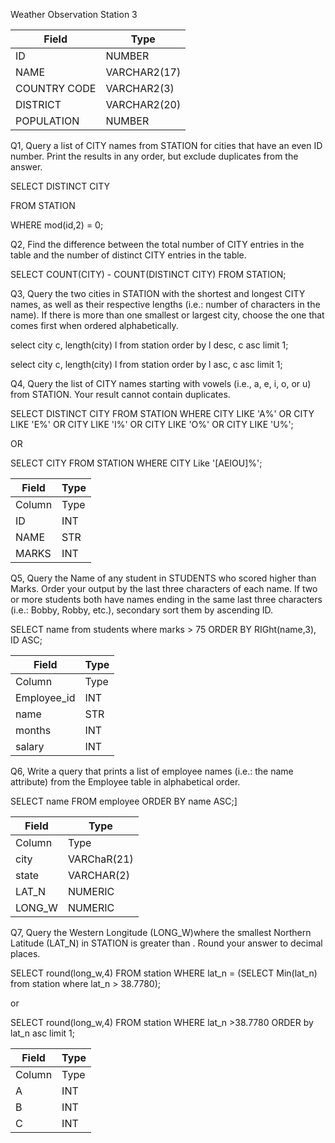Weather Observation Station 3


|  Field | Type |
|-------|-----|
| ID  | NUMBER |
| NAME | VARCHAR2(17)   |
| COUNTRY CODE  | VARCHAR2(3)  |
| DISTRICT |  VARCHAR2(20) |
| POPULATION | NUMBER |


Q1, Query a list of CITY names from STATION for cities that have an even ID number. Print the results in any order, but exclude duplicates from the answer.


SELECT DISTINCT CITY

FROM STATION

WHERE mod(id,2) = 0;

Q2, Find the difference between the total number of CITY entries in the table and the number of distinct CITY entries in the table.


SELECT COUNT(CITY) - COUNT(DISTINCT CITY)
FROM STATION;

Q3, Query the two cities in STATION with the shortest and longest CITY names, as well as their respective lengths (i.e.: number of characters in the name). If there is more than one smallest or largest city, choose the one that comes first when ordered alphabetically.


select city c, length(city) l
from   station
order by l desc, c asc
limit 1;

select city c, length(city) l
from   station
order by l asc, c asc
limit 1;

Q4, Query the list of CITY names starting with vowels (i.e., a, e, i, o, or u) from STATION. Your result cannot contain duplicates.

SELECT DISTINCT CITY FROM STATION WHERE CITY LIKE 'A%' OR CITY LIKE 'E%' OR CITY LIKE 'I%' OR CITY LIKE 'O%' OR CITY LIKE 'U%';

OR 

SELECT CITY
FROM STATION
WHERE CITY Like '[AEIOU]%';

|  Field | Type |
|-------|-----|
| Column  | Type |
| ID | INT   |
| NAME  |STR  |
| MARKS | INT |

Q5, Query the Name of any student in STUDENTS who scored higher than  Marks. Order your output by the last three characters of each name. If two or more students both have names ending in the same last three characters (i.e.: Bobby, Robby, etc.), secondary sort them by ascending ID.

SELECT name
from students
where marks > 75
ORDER BY RIGht(name,3), ID ASC;


|  Field | Type |
|-------|-----|
| Column  | Type |
| Employee_id | INT   |
| name  |STR  |
| months | INT |
| salary | INT |

Q6, Write a query that prints a list of employee names (i.e.: the name attribute) from the Employee table in alphabetical order.

SELECT name
FROM employee
ORDER BY name ASC;]


|  Field | Type |
|-------|-----|
| Column  | Type |
| city | VARChaR(21)   |
| state  | VARCHAR(2)  |
| LAT_N       | NUMERIC |
| LONG_W      | NUMERIC |


Q7, Query the Western Longitude (LONG_W)where the smallest Northern Latitude (LAT_N) in STATION is greater than . Round your answer to  decimal places.

SELECT round(long_w,4)
FROM station
WHERE lat_n = (SELECT Min(lat_n) from station where lat_n > 38.7780);

or 

SELECT round(long_w,4)
FROM station
WHERE lat_n >38.7780
ORDER by lat_n asc
limit 1;

|  Field | Type |
|-------|-----|
| Column  | Type |
| A | INT   |
| B  | INT  |
| C  | INT |


